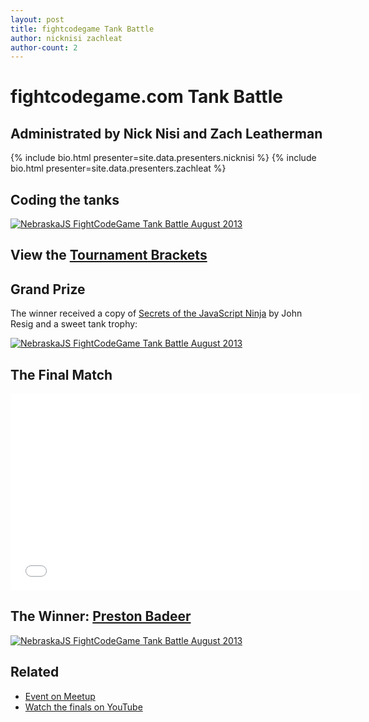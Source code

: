 ```yaml
---
layout: post
title: fightcodegame Tank Battle
author: nicknisi zachleat
author-count: 2
---
```


# fightcodegame.com Tank Battle

## Administrated by Nick Nisi and Zach Leatherman

{% include bio.html presenter=site.data.presenters.nicknisi %}
{% include bio.html presenter=site.data.presenters.zachleat %}

## Coding the tanks

<a href="http://www.flickr.com/photos/zachleat/9612913623/" title="NebraskaJS FightCodeGame Tank Battle August 2013 by zachleat, on Flickr"><img src="http://farm4.staticflickr.com/3833/9612913623_0d48243a08_z.jpg" alt="NebraskaJS FightCodeGame Tank Battle August 2013"></a>


## View the [Tournament Brackets](http://challonge.com/nebraskajs)


## Grand Prize

The winner received a copy of [Secrets of the JavaScript Ninja](http://jsninja.com/) by John Resig and a sweet tank trophy:

<a href="http://www.flickr.com/photos/zachleat/9616130416/" title="NebraskaJS FightCodeGame Tank Battle August 2013 by zachleat, on Flickr"><img src="http://farm8.staticflickr.com/7315/9616130416_898f8ce474_z.jpg" alt="NebraskaJS FightCodeGame Tank Battle August 2013"></a>


## The Final Match

<div class="fluid-width-video-wrapper"><iframe width="560" height="315" src="//www.youtube.com/embed/cniD5GvlWzU" frameborder="0" allowfullscreen></iframe></div>


## The Winner: [Preston Badeer](https://twitter.com/prrstn)

<a href="http://www.flickr.com/photos/zachleat/9616154580/" title="NebraskaJS FightCodeGame Tank Battle August 2013 by zachleat, on Flickr"><img src="http://farm8.staticflickr.com/7302/9616154580_29b4f24b36_z.jpg" alt="NebraskaJS FightCodeGame Tank Battle August 2013"></a>

## Related

* [Event on Meetup](http://www.meetup.com/nebraskajs/events/129216662/)
* [Watch the finals on YouTube](http://www.youtube.com/watch?v=cniD5GvlWzU)
